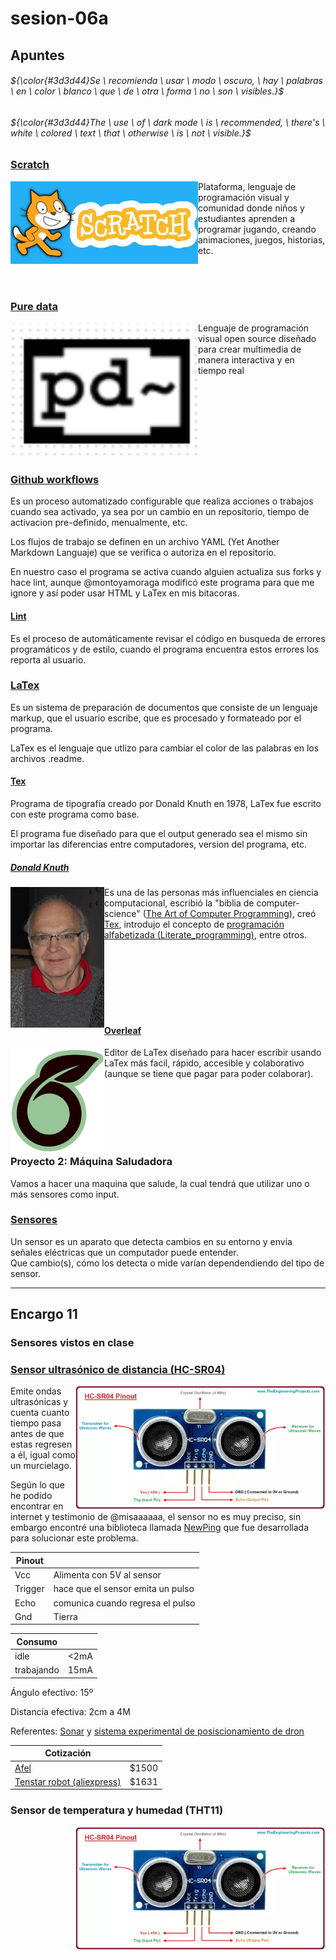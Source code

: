 # sesion-06a

## Apuntes
###### ${\color{#3d3d44}Se \ recomienda \ usar \ modo \ oscuro, \ hay \ palabras \ en \ color \ blanco \ que \ de \ otra \ forma \ no \ son \ visibles.}$ <br/>
###### ${\color{#3d3d44}The \ use \ of \ dark mode \ is \ recommended, \ there's \ white \ colored \ text \ that \ otherwise \ is \ not \ visible.}$ <br/>

### [Scratch](https://scratch.mit.edu/)

<img align="left" src="./imagenes/scratch.jpg" alt="txt" title="Fuente: https://www.techlearning.com/how-to/what-is-scratch-and-how-does-it-work" width=300>

Plataforma, lenguaje de programación visual y comunidad donde niños y estudiantes aprenden a programar jugando, creando animaciones, juegos, historias, etc. 

<br/><br/>

### [Pure data](https://puredata.info/)

<img align="left" src="./imagenes/pureData.png" alt="txt" title="Fuente: https://puredata.info/ Captura de pantalla por FranUDP" width=300>

Lenguaje de programación visual open source diseñado para crear multimedia de manera interactiva y en tiempo real

<br/><br/><br/><br/><br/><br/><br/>

### [Github workflows](https://docs.github.com/es/actions/concepts/workflows-and-actions/workflows)

Es un proceso automatizado configurable que realiza acciones o trabajos cuando sea activado, ya sea por un cambio en un repositorio, tiempo de activacion pre-definido, menualmente, etc.

Los flujos de trabajo se definen en un archivo YAML (Yet Another Markdown Languaje) que se verifica o autoriza en el repositorio.

En nuestro caso el programa se activa cuando alguien actualiza sus forks y hace lint, aunque @montoyamoraga modificó este programa para que me ignore y así poder usar HTML y LaTex en mis bitacoras.   

#### [Lint](https://en.wikipedia.org/wiki/Lint_(software))

Es el proceso de automáticamente revisar el código en busqueda de errores programáticos y de estilo, cuando el programa encuentra estos errores los reporta al usuario.

### [LaTex](https://www.latex-project.org/get/)

Es un sistema de preparación de documentos que consiste de un lenguaje markup, que el usuario escribe, que es procesado y formateado por el programa.

LaTex es el lenguaje que utlizo para cambiar el color de las palabras en los archivos .readme.

#### [Tex](https://en.wikipedia.org/wiki/TeX)

Programa de tipografía creado por Donald Knuth en 1978, LaTex fue escrito con este programa como base.

El programa fue diseñado para que el output generado sea el mismo sin importar las diferencias entre computadores, version del programa, etc.

##### [Donald Knuth](https://en.wikipedia.org/wiki/Donald_Knuth)

<img align="left" src="./imagenes/donaldKnuth.jpg" alt="txt" title="Fuente: https://en.wikipedia.org/wiki/Donald_Knuth" width=150>

Es una de las personas más influenciales en ciencia computacional, escribió la "biblia de computer-science" ([The Art of Computer Programming](https://en.wikipedia.org/wiki/The_Art_of_Computer_Programming)), creó [Tex](https://en.wikipedia.org/wiki/TeX), introdujo el concepto de [programación alfabetizada (Literate_programming)](https://en.wikipedia.org/wiki/Literate_programming), entre otros.

<br/><br/><br/><br/><br/><br/>

#### [Overleaf](https://www.overleaf.com/)

<img align="left" src="./imagenes/overleaf-green-medium.svg" alt="txt" title="Fuente: https://www.overleaf.com/about" width=150>

Editor de LaTex diseñado para hacer escribir usando LaTex más facil, rápido, accesible y colaborativo (aunque se tiene que pagar para poder colaborar).


<br/><br/><br/><br/><br/>

### Proyecto 2: Máquina Saludadora

Vamos a hacer una maquina que salude, la cual tendrá que utilizar uno o más sensores como input.

### [Sensores](https://es.wikipedia.org/wiki/Sensor)

Un sensor es un aparato que detecta cambios en su entorno y envia señales eléctricas que un computador puede entender. <br/>
Que cambio(s), cómo los detecta o mide varían dependendiendo del tipo de sensor.

-----------------------------------------------------------------------------------------------------------
## Encargo 11 <!-- investigar sensores vistos en clases, cotizarlos, encontrar referentes que los usen, y describir 3 pequeñas ideas que podamos aplicar a su proyecto-02 de máquinas de saludar -->
### Sensores vistos en clase

### [Sensor ultrasónico de distancia (HC-SR04)](https://projecthub.arduino.cc/lucasfernando/ultrasonic-sensor-with-arduino-complete-guide-284faf)

<img align="right" src="./imagenes/HC-SR04.jpg" alt="txt" title="Fuente: https://www.theengineeringprojects.com/2018/10/introduction-to-hc-sr04-ultrasonic-sensor.html#google_vignette" width=400>

Emite ondas ultrasónicas y cuenta cuanto tiempo pasa antes de que estas regresen a él, igual como un murcielago.

Según lo que he podido encontrar en internet y testimonio de @misaaaaaa, el sensor no es muy preciso, sin embargo encontré una biblioteca llamada [NewPing](https://bitbucket.org/teckel12/arduino-new-ping/wiki/Home) que fue desarrollada para solucionar este problema.

| Pinout  |          |
|---------|----------|
| Vcc     | Alimenta con 5V al sensor |
| Trigger | hace que el sensor emita un pulso |
| Echo    | comunica cuando regresa el pulso |
| Gnd     | Tierra |

| Consumo    |      |
|------------|------|
| idle       | <2mA |
| trabajando | 15mA |

Ángulo efectivo: 15º

Distancia efectiva: 2cm a 4M

Referentes: [Sonar](https://youtu.be/KGwtit2bFyo?si=A_or_WnmgpEQNJxr) y [sistema experimental de posiscionamiento de dron](https://www.youtube.com/watch?v=7r3OAkqaziI) 

 
| Cotización  |          |
|---------|----------|
|    [Afel](https://afel.cl/products/sensor-de-ultrasonico-hc-sr04?variant=45125226365080&country=CL&currency=CLP&utm_medium=product_sync&utm_source=google&utm_content=sag_organic&utm_campaign=sag_organic&srsltid=AfmBOop5Ps48wG4CzlpsY6C8KO5xcNYxh0lGCjbrPNuP4vw_j6QItgmpDj0)  | $1500 |
| [Tenstar robot (aliexpress)](https://es.aliexpress.com/item/1005006039388853.html?src=google&pdp_npi=4%40dis!CLP!2895!1902!!!!!%40!12000035439724673!ppc!!!&snps=y&snpsid=1&src=google&albch=shopping&acnt=742-864-1166&isdl=y&slnk=&plac=&mtctp=&albbt=Google_7_shopping&aff_platform=google&aff_short_key=_oDeeeiG&gclsrc=aw.ds&&albagn=888888&&ds_e_adid=&ds_e_matchtype=&ds_e_device=c&ds_e_network=x&ds_e_product_group_id=&ds_e_product_id=es1005006039388853&ds_e_product_merchant_id=5551326180&ds_e_product_country=CL&ds_e_product_language=es&ds_e_product_channel=online&ds_e_product_store_id=&ds_url_v=2&albcp=21628548633&albag=&isSmbAutoCall=false&needSmbHouyi=false&gad_source=4&gad_campaignid=22457134733&gbraid=0AAAAA99aYpdUlCUf1lr4yY-dScBnL83TI&gclid=Cj0KCQjw3OjGBhDYARIsADd-uX4o03I0zXRkS0juNyjaJWFmuQ9_U5g88RtKTwuSvcWT1OfR9Tc3ZyoaAhs1EALw_wcB) | $1631 |

### Sensor de temperatura y humedad (THT11)

<img align="right" src="./imagenes/HC-SR04.jpg" alt="txt" title="Fuente: https://www.theengineeringprojects.com/2018/10/introduction-to-hc-sr04-ultrasonic-sensor.html#google_vignette" width=400>

###

###

###

###

###

###

###
